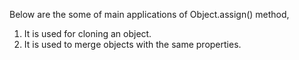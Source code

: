 
  Below are the some of main applications of Object.assign() method,

  1. It is used for cloning an object.
  2. It is used to merge objects with the same properties.
